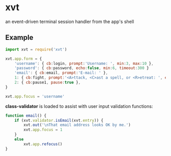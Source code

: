 # xvt

an event-driven terminal session handler from the app's shell

## Example

```javascript
import xvt = require('xvt')

xvt.app.form = {
    'username': { cb:login, prompt:'Username: ', min:3, max:10 },
    'password': { cb:password, echo:false, min:6, timeout:300 }
    'email': { cb:email, prompt:'E-mail: ' },
    1: { cb:fight, prompt:'<A>ttack, <C>ast a spell, or <R>etreat: ', enter:'a', eol:false, match:/A|C|R/i },
    2: { cb:pause1, pause:true },
}

xvt.app.focus = 'username'
```

**class-validator** is loaded to assist with user input validation functions:

```javascript
function email() {
    if (xvt.validator.isEmail(xvt.entry)) {
        xvt.out('\nThat email address looks OK by me.')
        xvt.app.focus = 1
    }
    else
        xvt.app.refocus()
}
```
